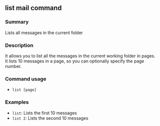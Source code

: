 ## list mail command

### Summary

Lists all messages in the current folder

### Description

It allows you to list all the messages in the current working folder in pages. It lists 10 messages in a page, so you can optionally specify the page number.

### Command usage

* `list [page]`

### Examples

* `list`: Lists the first 10 messages
* `list 2`: Lists the second 10 messages